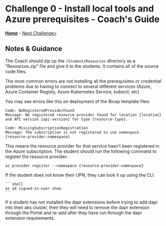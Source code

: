 # Challenge 0 - Install local tools and Azure prerequisites - Coach's Guide

**[Home](./README.md)** - [Next Challenge>](./Solution-01.md)

## Notes & Guidance

The Coach should zip up the `/Student/Resources` directory as a "Resources.zip" file and give it to the students. It contains all of the source code files.

The most common errors are not installing all the prerequisites or credential problems due to having to connect to several different services (Azure, Azure Container Registy, Azure Kubernetes Service, kubectl, etc)

You may see errors like this on deployment of the Bicep template files:

```shell
Code: NoRegisteredProviderFound
Message: No registered resource provider found for location {location}
and API version {api-version} for type {resource-type}.
```

```shell
Code: MissingSubscriptionRegistration
Message: The subscription is not registered to use namespace {resource-provider-namespace}
```

This means the resource provider for that service hasn't been registered in the Azure subscription. The student should run the following command to register the resource provider:

```shell
az provider register --namespace {resource-provider-namespace}
```


If the student does not know their UPN, they can look it up using the CLI.  

    ```shell
    az ad signed-in-user show
    ```

If a student has not installed the dapr extensions before trying to add dapr into their aks cluster, then they will need to remove the dapr extension through the Portal and re-add after they have run through the dapr extension requirements.